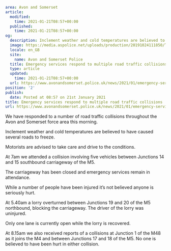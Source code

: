 ```yaml
area: Avon and Somerset
article:
  modified:
    time: 2021-01-21T08:57+00:00
  published:
    time: 2021-01-21T08:57+00:00
og:
  description: Inclement weather and cold temperatures are believed to have caused several roads to freeze.
  image: https://media.aspolice.net/uploads/production/20191024111850/Traffic-update-Motorway-daytime.jpg
  locale: en_GB
  site:
    name: Avon and Somerset Police
  title: Emergency services respond to multiple road traffic collisions | Avon and Somerset Police
  type: article
  updated:
    time: 2021-01-21T08:57+00:00
  url: https://www.avonandsomerset.police.uk/news/2021/01/emergency-services-respond-to-multiple-road-traffic-collisions/
position: '2'
publish:
  date: Posted at 08:57 on 21st January 2021
title: Emergency services respond to multiple road traffic collisions | Avon and Somerset Police
url: https://www.avonandsomerset.police.uk/news/2021/01/emergency-services-respond-to-multiple-road-traffic-collisions/
```

We have responded to a number of road traffic collisions throughout the Avon and Somerset force area this morning.

Inclement weather and cold temperatures are believed to have caused several roads to freeze.

Motorists are advised to take care and drive to the conditions.

At 7am we attended a collision involving five vehicles between Junctions 14 and 15 southbound carriageway of the M5.

The carriageway has been closed and emergency services remain in attendance.

While a number of people have been injured it’s not believed anyone is seriously hurt.

At 5.40am a lorry overturned between Junctions 19 and 20 of the M5 northbound, blocking the carriageway. The driver of the lorry was uninjured.

Only one lane is currently open while the lorry is recovered.

At 8.15am we also received reports of a collisions at Junction 1 of the M48 as it joins the M4 and between Junctions 17 and 18 of the M5. No one is believed to have been hurt in either collision.
